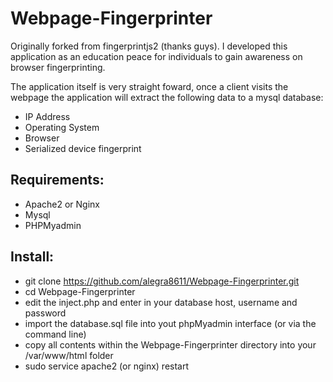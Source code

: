 # Webpage-Fingerprinter
Originally forked from fingerprintjs2 (thanks guys). 
I developed this application as an education peace for individuals to gain awareness on browser fingerprinting.

The application itself is very straight foward, once a client visits the webpage the application will extract the following data to a mysql database:

- IP Address
- Operating System
- Browser
- Serialized device fingerprint

Requirements:
-
- Apache2 or Nginx
- Mysql
- PHPMyadmin

Install:
-

- git clone https://github.com/alegra8611/Webpage-Fingerprinter.git
- cd Webpage-Fingerprinter
- edit the inject.php and enter in your database host, username and password
- import the database.sql file into yout phpMyadmin interface (or via the command line)
- copy all contents within the Webpage-Fingerprinter directory into your /var/www/html folder
- sudo service apache2 (or nginx) restart 
